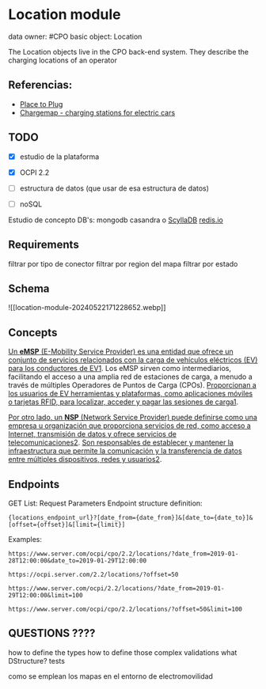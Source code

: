 # Location module 
data owner: #CPO
basic object: Location

The Location objects live in the CPO back-end system. They describe the charging locations of an operator

## Referencias: 
- [Place to Plug](https://placetoplug.com/)
- [Chargemap - charging stations for electric cars](https://chargemap.com/)


## TODO
- [x] estudio de la plataforma
- [x] OCPI 2.2
- [ ] estructura de datos (que usar de esa estructura de datos)
- [ ] noSQL


Estudio de concepto DB's:
mongodb
casandra o [ScyllaDB](https://www.scylladb.com/)
[redis.io](https://redis.io/)


## Requirements

filtrar por tipo de conector
filtrar por region del mapa
filtrar por estado


## Schema

![[location-module-20240522171228652.webp]]







## Concepts

[Un **eMSP** (E-Mobility Service Provider) es una entidad que ofrece un conjunto de servicios relacionados con la carga de vehículos eléctricos (EV) para los conductores de EV](https://www.chargepanel.com/ev-glossary/emsp-e-mobility-service-provider/)[1](https://www.chargepanel.com/ev-glossary/emsp-e-mobility-service-provider/). Los eMSP sirven como intermediarios, facilitando el acceso a una amplia red de estaciones de carga, a menudo a través de múltiples Operadores de Puntos de Carga (CPOs). [Proporcionan a los usuarios de EV herramientas y plataformas, como aplicaciones móviles o tarjetas RFID, para localizar, acceder y pagar las sesiones de carga](https://www.chargepanel.com/ev-glossary/emsp-e-mobility-service-provider/)[1](https://www.chargepanel.com/ev-glossary/emsp-e-mobility-service-provider/).

[Por otro lado, un **NSP** (Network Service Provider) puede definirse como una empresa u organización que proporciona servicios de red, como acceso a Internet, transmisión de datos y ofrece servicios de telecomunicaciones](https://techwatch.de/en/blog/understanding-the-definition-of-network-service-provider-nsp-expand-your-tech-knowledge/)[2](https://techwatch.de/en/blog/understanding-the-definition-of-network-service-provider-nsp-expand-your-tech-knowledge/). [Son responsables de establecer y mantener la infraestructura que permite la comunicación y la transferencia de datos entre múltiples dispositivos, redes y usuarios](https://techwatch.de/en/blog/understanding-the-definition-of-network-service-provider-nsp-expand-your-tech-knowledge/)[2](https://techwatch.de/en/blog/understanding-the-definition-of-network-service-provider-nsp-expand-your-tech-knowledge/).



## Endpoints


GET List: Request Parameters
Endpoint structure definition:

`{locations_endpoint_url}?[date_from={date_from}]&[date_to={date_to}]&[offset={offset}]&[limit={limit}]`

Examples:

`https://www.server.com/ocpi/cpo/2.2/locations/?date_from=2019-01-28T12:00:00&date_to=2019-01-29T12:00:00`

`https://ocpi.server.com/2.2/locations/?offset=50`

`https://www.server.com/ocpi/2.2/locations/?date_from=2019-01-29T12:00:00&limit=100`

`https://www.server.com/ocpi/cpo/2.2/locations/?offset=50&limit=100`



## QUESTIONS ????

how to define the types 
how to define those complex validations
what DStructure?
tests 

como se emplean los mapas en el entorno de electromovilidad






